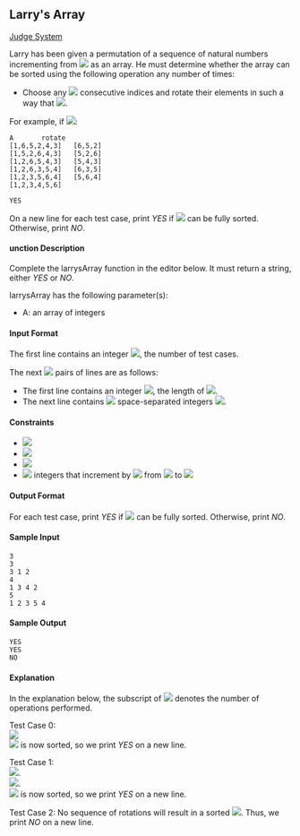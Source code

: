 ## Larry's Array

[Judge System](https://www.hackerrank.com/challenges/larrys-array/problem)

Larry has been given a permutation of a sequence of natural numbers incrementing from <img src="https://latex.codecogs.com/svg.latex?\Large&space;1"> as an array. He must determine whether the array can be sorted using the following operation any number of times:

- Choose any <img src="https://latex.codecogs.com/svg.latex?\Large&space;3"> consecutive indices and rotate their elements in such a way that <img src="https://latex.codecogs.com/svg.latex?\Large&space;ABC\rightarrow{BCA}\rightarrow{CAB}\rightarrow{ABC}">.

For example, if <img src="https://latex.codecogs.com/svg.latex?\Large&space;A=\{1,6,5,2,4,3\}">:
```
A		rotate 
[1,6,5,2,4,3]	[6,5,2]
[1,5,2,6,4,3]	[5,2,6]
[1,2,6,5,4,3]	[5,4,3]
[1,2,6,3,5,4]	[6,3,5]
[1,2,3,5,6,4]	[5,6,4]
[1,2,3,4,5,6]

YES
```
On a new line for each test case, print *YES* if <img src="https://latex.codecogs.com/svg.latex?\Large&space;A"> can be fully sorted. Otherwise, print *NO*.

#### unction Description

Complete the larrysArray function in the editor below. It must return a string, either *YES* or *NO*.

larrysArray has the following parameter(s):
- A: an array of integers

#### Input Format

The first line contains an integer <img src="https://latex.codecogs.com/svg.latex?\Large&space;t">, the number of test cases.

The next <img src="https://latex.codecogs.com/svg.latex?\Large&space;t"> pairs of lines are as follows:

- The first line contains an integer <img src="https://latex.codecogs.com/svg.latex?\Large&space;n">, the length of <img src="https://latex.codecogs.com/svg.latex?\Large&space;A">.
- The next line contains <img src="https://latex.codecogs.com/svg.latex?\Large&space;n"> space-separated integers <img src="https://latex.codecogs.com/svg.latex?\Large&space;A[i]">.

#### Constraints
- <img src="https://latex.codecogs.com/svg.latex?\Large&space;1\le{t}\le{10}">
- <img src="https://latex.codecogs.com/svg.latex?\Large&space;3\le{n}\le{1000}">
- <img src="https://latex.codecogs.com/svg.latex?\Large&space;1\le{A[i]}\le{1000}">
- <img src="https://latex.codecogs.com/svg.latex?\Large&space;A_{sorted}="> integers that increment by <img src="https://latex.codecogs.com/svg.latex?\Large&space;1"> from <img src="https://latex.codecogs.com/svg.latex?\Large&space;1"> to <img src="https://latex.codecogs.com/svg.latex?\Large&space;n">

#### Output Format

For each test case, print *YES* if <img src="https://latex.codecogs.com/svg.latex?\Large&space;A"> can be fully sorted. Otherwise, print *NO*.

#### Sample Input
```
3
3
3 1 2
4
1 3 4 2
5
1 2 3 5 4
```
#### Sample Output
```
YES
YES
NO
```
#### Explanation

In the explanation below, the subscript of <img src="https://latex.codecogs.com/svg.latex?\Large&space;A"> denotes the number of operations performed.

Test Case 0:<br>
<img src="https://latex.codecogs.com/svg.latex?\Large&space;A_0=\{3,1,2\}\rightarrow{rotate}(3,1,2)\rightarrow{A_1=\{1,2,3\}}"><br>
<img src="https://latex.codecogs.com/svg.latex?\Large&space;A"> is now sorted, so we print *YES* on a new line.

Test Case 1:<br>
<img src="https://latex.codecogs.com/svg.latex?\Large&space;A_0=\{1,3,4,2\}\rightarrow{rotate}(3,4,2)\rightarrow{A_1=\{1,4,2,3\}}">.<br>
<img src="https://latex.codecogs.com/svg.latex?\Large&space;A_1=\{1,4,2,3\}\rightarrow{rotate}(4,2,3)\rightarrow{A_2=\{1,2,3,4\}}">.<br>
<img src="https://latex.codecogs.com/svg.latex?\Large&space;A"> is now sorted, so we print *YES* on a new line.

Test Case 2:
No sequence of rotations will result in a sorted <img src="https://latex.codecogs.com/svg.latex?\Large&space;A">. Thus, we print *NO* on a new line.

